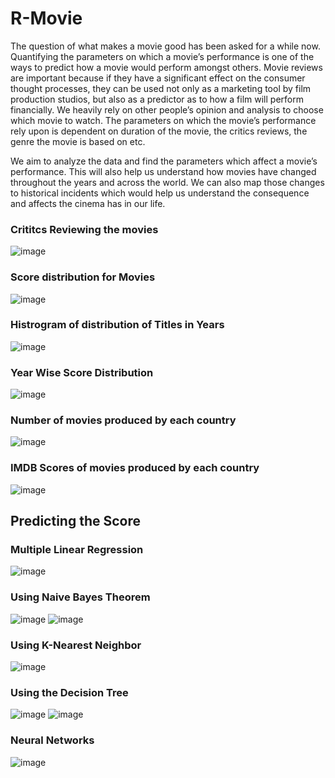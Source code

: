 # R-Movie
The question of what makes a movie good has been asked for a while now. Quantifying the parameters on which a movie’s performance is one of the ways to predict how a movie would perform amongst others. Movie reviews are important because if they have a significant effect on the consumer thought processes, they can be used not only as a marketing tool by film production studios, but also as a predictor as to how a film will perform financially. We heavily rely on other people’s opinion and analysis to choose which movie to watch. The parameters on which the movie’s performance rely upon is dependent on duration of the movie, the critics reviews, the genre the movie is based on etc. 

We aim to analyze the data and find the parameters which affect a movie’s performance. This will also help us understand how movies have changed throughout the years and across the world. We can also map those changes to historical incidents which would help us understand the consequence and affects the cinema has in our life.

### Crititcs Reviewing the movies
![image](https://user-images.githubusercontent.com/20626166/142136291-cdc7fcc8-2edf-43c0-985e-b47044802edf.png)
### Score distribution for Movies
![image](https://user-images.githubusercontent.com/20626166/142136306-1a1773bc-a869-4c2b-b626-4dd46cdf8e6b.png)
### Histrogram of distribution of Titles in Years 
![image](https://user-images.githubusercontent.com/20626166/142136318-5e93769b-f8fa-4695-af42-9b173c308c68.png)
### Year Wise Score Distribution
![image](https://user-images.githubusercontent.com/20626166/142136331-7e1733a7-d386-436d-a339-7061de7013a7.png)
### Number of movies produced by each country
![image](https://user-images.githubusercontent.com/20626166/142136342-c2b94fbf-55aa-466e-962f-57ddd01b1f9e.png)
### IMDB Scores of movies produced by each country
![image](https://user-images.githubusercontent.com/20626166/142136355-8696bb1e-08bc-4b40-8b87-c24624be407c.png)

## Predicting the Score
### Multiple Linear Regression
![image](https://user-images.githubusercontent.com/20626166/142136432-8e3123d5-9ea4-4a6e-ae27-b32541cb5846.png)
### Using Naive Bayes Theorem
![image](https://user-images.githubusercontent.com/20626166/142136488-dc3309ee-2326-466a-84b8-60cd7c0c3855.png)
![image](https://user-images.githubusercontent.com/20626166/142136492-df1ae22b-8dba-4e44-8d93-237d6e2da848.png)
### Using K-Nearest Neighbor 
![image](https://user-images.githubusercontent.com/20626166/142136569-b949a17a-692b-44f9-a61b-5e7e3f93bc65.png)
### Using the Decision Tree
![image](https://user-images.githubusercontent.com/20626166/142136600-114b78e7-fe18-4bcd-b967-5bd92d30eee2.png)
![image](https://user-images.githubusercontent.com/20626166/142136611-12350f72-f0e2-4de0-bb4d-b7ece9dc8f49.png)
### Neural Networks
![image](https://user-images.githubusercontent.com/20626166/142136639-3b22b8e5-3682-4f46-8b1a-a71ed490817b.png)
